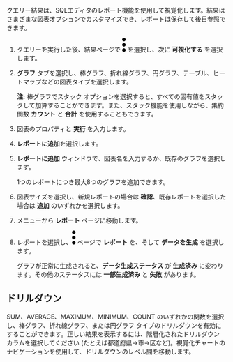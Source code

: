 クエリー結果は、SQLエディタのレポート機能を使用して視覚化します。結果はさまざまな図表オプションでカスタマイズでき、レポートは保存して後日参照できます。

1.  クエリーを実行した後、結果ページで ![Kabob menu icon](Images/kxu1689287376217.svg) を選択し、次に **可視化する** を選択します。

2.  **グラフ** タブを選択し、棒グラフ、折れ線グラフ、円グラフ、テーブル、ヒートマップなどの図表タイプを選択します。

    **注:** 棒グラフでスタック オプションを選択すると、すべての固有値をスタックして加算することができます。また、スタック機能を使用しながら、集約関数 **カウント** と **合計** を使用することもできます。

3.  図表のプロパティと **実行** を入力します。

4.  **レポートに追加**を選択します。

5.  **レポートに追加** ウィンドウで、図表名を入力するか、既存のグラフを選択します。

    1つのレポートにつき最大8つのグラフを追加できます。

6.  図表サイズを選択し、新規レポートの場合は **確認**、既存レポートを選択した場合は **追加** のいずれかを選択します。

7.  メニューから **レポート** ページに移動します。

8.  レポートを選択し、![Kabob menu icon](Images/kxu1689287376217.svg) ページで **レポート** を、そして **データを生成** を選択します。

    グラフが正常に生成されると、**データ生成ステータス** が **生成済み** に変わります。その他のステータスには **一部生成済み** と **失敗** があります。

ドリルダウン
------------

SUM、AVERAGE、MAXIMUM、MINIMUM、COUNT のいずれかの関数を選択し、棒グラフ、折れ線グラフ、または円グラフ タイプのドリルダウンを有効にすることができます。正しい結果を表示するには、階層化されたドリルダウン カラムを選択してください (たとえば都道府県→市→区など)。視覚化チャートのナビゲーションを使用して、ドリルダウンのレベル間を移動します。
